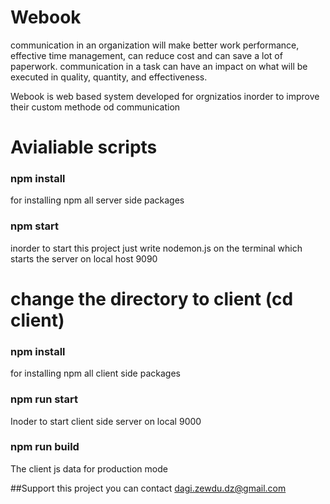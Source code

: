 <h1>Webook</h1>

<p> 
 communication in an organization will make better work performance, effective time management, can reduce cost and can save a lot of paperwork. communication in a task can have an impact on what will be executed in quality, quantity, and effectiveness.
 </p>
<p>
 Webook is web based system developed for orgnizatios inorder to improve their custom methode od communication
 </p>
 <h1>Avialiable scripts</h1>
 
 ### npm install

for installing npm all server side packages

### npm start

inorder to start this project just write nodemon.js on the terminal which starts the server on local host 9090

 <h1>change the directory to client (cd client)</h1>

### npm install

for installing npm all client side packages

### npm run start

Inoder to start client side server on local 9000

### npm run build

The client js data for production mode

##Support this project you can contact
dagi.zewdu.dz@gmail.com
